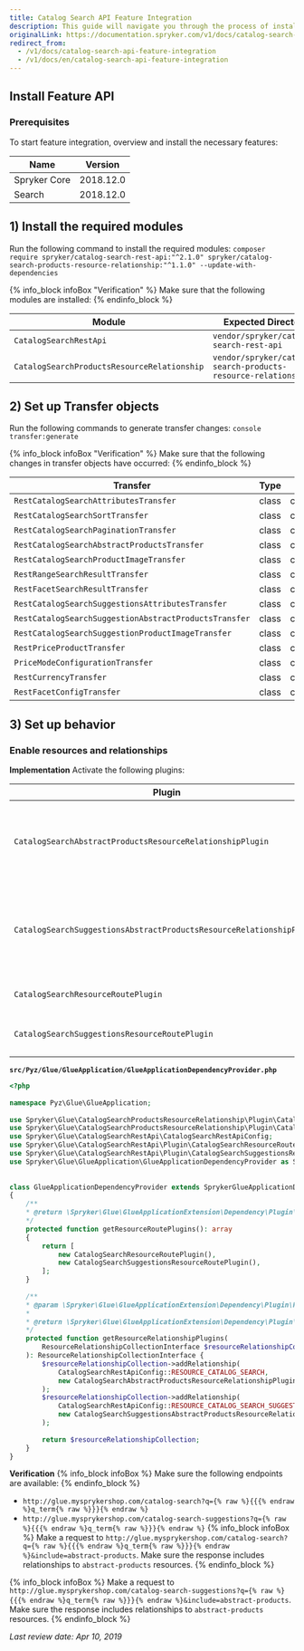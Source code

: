 ```yaml
---
title: Catalog Search API Feature Integration
description: This guide will navigate you through the process of installing and configuring the Search API feature in Spryker OS.
originalLink: https://documentation.spryker.com/v1/docs/catalog-search-api-feature-integration
redirect_from:
  - /v1/docs/catalog-search-api-feature-integration
  - /v1/docs/en/catalog-search-api-feature-integration
---
```


## Install Feature API
### Prerequisites
To start feature integration, overview and install the necessary features:

| Name |Version  |
| --- | --- |
| Spryker Core |2018.12.0  |
| Search | 2018.12.0 |

## 1) Install the required modules

Run the following command to install the required modules:
`composer require spryker/catalog-search-rest-api:"^2.1.0" spryker/catalog-search-products-resource-relationship:"^1.1.0" --update-with-dependencies`

{% info_block infoBox "Verification" %}
Make sure that the following modules are installed:
{% endinfo_block %}

| Module | Expected Directory |
| --- | --- |
| `CatalogSearchRestApi` | `vendor/spryker/catalog-search-rest-api` |
| `CatalogSearchProductsResourceRelationship` | `vendor/spryker/catalog-search-products-resource-relationship` |

## 2) Set up Transfer objects

Run the following commands to generate transfer changes:
`console transfer:generate`

{% info_block infoBox "Verification" %}
Make sure that the following changes in transfer objects have occurred:
{% endinfo_block %}

| Transfer |Type  | Event | Path |
| --- | --- | --- | --- |
| `RestCatalogSearchAttributesTransfer` | class  | created | `src/Generated/Shared/Transfer/RestCatalogSearchAttributesTransfer	` |
| `RestCatalogSearchSortTransfer` | class  | created | `src/Generated/Shared/Transfer/RestCatalogSearchSortTransfer	` |
| `RestCatalogSearchPaginationTransfer` | class  | created | `src/Generated/Shared/Transfer/RestCatalogSearchPaginationTransfer	` |
| `RestCatalogSearchAbstractProductsTransfer` | class  | created | `src/Generated/Shared/Transfer/RestCatalogSearchAbstractProductsTransfer` |
| `RestCatalogSearchProductImageTransfer` | class  | created | `src/Generated/Shared/Transfer/RestCatalogSearchProductImageTransfer` |
| `RestRangeSearchResultTransfer` | class  | created | `src/Generated/Shared/Transfer/RestRangeSearchResultTransfer` |
| `RestFacetSearchResultTransfer` | class  | created | `src/Generated/Shared/Transfer/RestFacetSearchResultTransfer` |
| `RestCatalogSearchSuggestionsAttributesTransfer` | class  | created | `src/Generated/Shared/Transfer/RestCatalogSearchSuggestionsAttributesTransfer` |
| `RestCatalogSearchSuggestionAbstractProductsTransfer` | class  | created | `src/Generated/Shared/Transfer/RestCatalogSearchSuggestionAbstractProductsTransfer` |
| `RestCatalogSearchSuggestionProductImageTransfer` | class  | created | `src/Generated/Shared/Transfer/RestCatalogSearchSuggestionProductImageTransfer` |
| `RestPriceProductTransfer` | class  | created | `src/Generated/Shared/Transfer/RestPriceProductTransfer` |
| `PriceModeConfigurationTransfer` | class  | created | `src/Generated/Shared/Transfer/PriceModeConfigurationTransfer` |
| `RestCurrencyTransfer` | class  | created | `src/Generated/Shared/Transfer/RestCurrencyTransfer` |
| `RestFacetConfigTransfer` | class  | created | `src/Generated/Shared/Transfer/RestFacetConfigTransfer	` |

## 3) Set up behavior
### Enable resources and relationships
**Implementation**
Activate the following plugins:

|  Plugin|Specification  | Prerequisites | Namespace |
| --- | --- | --- | --- |
| `CatalogSearchAbstractProductsResourceRelationshipPlugin` | Adds the abstract product resource relationship to search results. | None | `Spryker\Glue\CatalogSearchProductsResourceRelationship\Plugin` |
| `CatalogSearchSuggestionsAbstractProductsResourceRelationshipPlugin` | Adds the abstract product resource relationship to search suggestions results. | None | `Spryker\Glue\CatalogSearchProductsResourceRelationship\Plugin` |
| `CatalogSearchResourceRoutePlugin` | Registers the `search` resource. | None | `Spryker\Glue\CatalogSearchRestApi\Plugin\CatalogSearchResourceRoutePlugin` |
| `CatalogSearchSuggestionsResourceRoutePlugin` | Registers the `search-suggestions` resource. | None | `Spryker\Glue\CatalogSearchRestApi\Plugin\CatalogSearchSuggestionsResourceRoutePlugin` |

**`src/Pyz/Glue/GlueApplication/GlueApplicationDependencyProvider.php`**
```php
<?php
 
namespace Pyz\Glue\GlueApplication;
 
use Spryker\Glue\CatalogSearchProductsResourceRelationship\Plugin\CatalogSearchAbstractProductsResourceRelationshipPlugin;
use Spryker\Glue\CatalogSearchProductsResourceRelationship\Plugin\CatalogSearchSuggestionsAbstractProductsResourceRelationshipPlugin;
use Spryker\Glue\CatalogSearchRestApi\CatalogSearchRestApiConfig;
use Spryker\Glue\CatalogSearchRestApi\Plugin\CatalogSearchResourceRoutePlugin;
use Spryker\Glue\CatalogSearchRestApi\Plugin\CatalogSearchSuggestionsResourceRoutePlugin;
use Spryker\Glue\GlueApplication\GlueApplicationDependencyProvider as SprykerGlueApplicationDependencyProvider;
 
 
class GlueApplicationDependencyProvider extends SprykerGlueApplicationDependencyProvider
{
    /**
    * @return \Spryker\Glue\GlueApplicationExtension\Dependency\Plugin\ResourceRoutePluginInterface[]
    */
    protected function getResourceRoutePlugins(): array
    {       
        return [
            new CatalogSearchResourceRoutePlugin(),
            new CatalogSearchSuggestionsResourceRoutePlugin(),
        ];
    }
 
    /**
    * @param \Spryker\Glue\GlueApplicationExtension\Dependency\Plugin\ResourceRelationshipCollectionInterface $resourceRelationshipCollection
    *
    * @return \Spryker\Glue\GlueApplicationExtension\Dependency\Plugin\ResourceRelationshipCollectionInterface
    */
    protected function getResourceRelationshipPlugins(
        ResourceRelationshipCollectionInterface $resourceRelationshipCollection
    ): ResourceRelationshipCollectionInterface {
        $resourceRelationshipCollection->addRelationship(
            CatalogSearchRestApiConfig::RESOURCE_CATALOG_SEARCH,
            new CatalogSearchAbstractProductsResourceRelationshipPlugin()
        );
        $resourceRelationshipCollection->addRelationship(
            CatalogSearchRestApiConfig::RESOURCE_CATALOG_SEARCH_SUGGESTIONS,
            new CatalogSearchSuggestionsAbstractProductsResourceRelationshipPlugin()
        );
 
        return $resourceRelationshipCollection;
    }
}
```

**Verification**
{% info_block infoBox %}
Make sure the following endpoints are available:
{% endinfo_block %}
* `http://glue.mysprykershop.com/catalog-search?q={% raw %}{{{% endraw %}q_term{% raw %}}}{% endraw %}`
* `http://glue.mysprykershop.com/catalog-search-suggestions?q={% raw %}{{{% endraw %}q_term{% raw %}}}{% endraw %}`
{% info_block infoBox %}
Make a request to `http://glue.mysprykershop.com/catalog-search?q={% raw %}{{{% endraw %}q_term{% raw %}}}{% endraw %}&include=abstract-products`. Make sure the response includes relationships to `abstract-products` resources.
{% endinfo_block %}

{% info_block infoBox %}
Make a request to `http://glue.mysprykershop.com/catalog-search-suggestions?q={% raw %}{{{% endraw %}q_term{% raw %}}}{% endraw %}&include=abstract-products`. Make sure the response includes relationships to `abstract-products` resources.
{% endinfo_block %}

_Last review date: Apr 10, 2019_
